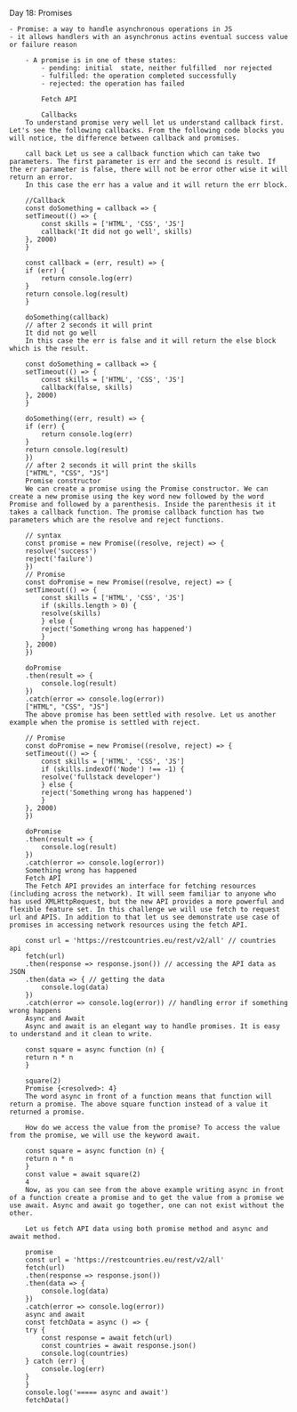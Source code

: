 Day 18: Promises


    - Promise: a way to handle asynchronous operations in JS
    - it allows handlers with an asynchronus actins eventual success value or failure reason

        - A promise is in one of these states:
            - pending: initial  state, neither fulfilled  nor rejected
            - fulfilled: the operation completed successfully
            - rejected: the operation has failed

            Fetch API

            Callbacks
        To understand promise very well let us understand callback first. Let's see the following callbacks. From the following code blocks you will notice, the difference between callback and promises.

        call back Let us see a callback function which can take two parameters. The first parameter is err and the second is result. If the err parameter is false, there will not be error other wise it will return an error.
        In this case the err has a value and it will return the err block.

        //Callback
        const doSomething = callback => {
        setTimeout(() => {
            const skills = ['HTML', 'CSS', 'JS']
            callback('It did not go well', skills)
        }, 2000)
        }

        const callback = (err, result) => {
        if (err) {
            return console.log(err)
        }
        return console.log(result)
        }

        doSomething(callback)
        // after 2 seconds it will print
        It did not go well
        In this case the err is false and it will return the else block which is the result.

        const doSomething = callback => {
        setTimeout(() => {
            const skills = ['HTML', 'CSS', 'JS']
            callback(false, skills)
        }, 2000)
        }

        doSomething((err, result) => {
        if (err) {
            return console.log(err)
        }
        return console.log(result)
        })
        // after 2 seconds it will print the skills
        ["HTML", "CSS", "JS"]
        Promise constructor
        We can create a promise using the Promise constructor. We can create a new promise using the key word new followed by the word Promise and followed by a parenthesis. Inside the parenthesis it it takes a callback function. The promise callback function has two parameters which are the resolve and reject functions.

        // syntax
        const promise = new Promise((resolve, reject) => {
        resolve('success')
        reject('failure')
        })
        // Promise
        const doPromise = new Promise((resolve, reject) => {
        setTimeout(() => {
            const skills = ['HTML', 'CSS', 'JS']
            if (skills.length > 0) {
            resolve(skills)
            } else {
            reject('Something wrong has happened')
            }
        }, 2000)
        })

        doPromise
        .then(result => {
            console.log(result)
        })
        .catch(error => console.log(error))
        ["HTML", "CSS", "JS"]
        The above promise has been settled with resolve. Let us another example when the promise is settled with reject.

        // Promise
        const doPromise = new Promise((resolve, reject) => {
        setTimeout(() => {
            const skills = ['HTML', 'CSS', 'JS']
            if (skills.indexOf('Node') !== -1) {
            resolve('fullstack developer')
            } else {
            reject('Something wrong has happened')
            }
        }, 2000)
        })

        doPromise
        .then(result => {
            console.log(result)
        })
        .catch(error => console.log(error))
        Something wrong has happened
        Fetch API
        The Fetch API provides an interface for fetching resources (including across the network). It will seem familiar to anyone who has used XMLHttpRequest, but the new API provides a more powerful and flexible feature set. In this challenge we will use fetch to request url and APIS. In addition to that let us see demonstrate use case of promises in accessing network resources using the fetch API.

        const url = 'https://restcountries.eu/rest/v2/all' // countries api
        fetch(url)
        .then(response => response.json()) // accessing the API data as JSON
        .then(data => { // getting the data
            console.log(data)
        })
        .catch(error => console.log(error)) // handling error if something wrong happens
        Async and Await
        Async and await is an elegant way to handle promises. It is easy to understand and it clean to write.

        const square = async function (n) {
        return n * n
        }

        square(2)
        Promise {<resolved>: 4}
        The word async in front of a function means that function will return a promise. The above square function instead of a value it returned a promise.

        How do we access the value from the promise? To access the value from the promise, we will use the keyword await.

        const square = async function (n) {
        return n * n
        }
        const value = await square(2)
        4
        Now, as you can see from the above example writing async in front of a function create a promise and to get the value from a promise we use await. Async and await go together, one can not exist without the other.

        Let us fetch API data using both promise method and async and await method.

        promise
        const url = 'https://restcountries.eu/rest/v2/all'
        fetch(url)
        .then(response => response.json())
        .then(data => {
            console.log(data)
        })
        .catch(error => console.log(error))
        async and await
        const fetchData = async () => {
        try {
            const response = await fetch(url)
            const countries = await response.json()
            console.log(countries)
        } catch (err) {
            console.log(err)
        }
        }
        console.log('===== async and await')
        fetchData()